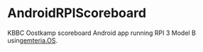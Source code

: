 # AndroidRPIScoreboard

KBBC Oostkamp scoreboard Android app running RPI 3 Model B using[emteria.OS](https://help.emteria.com/kb/devices-rpi-3).

